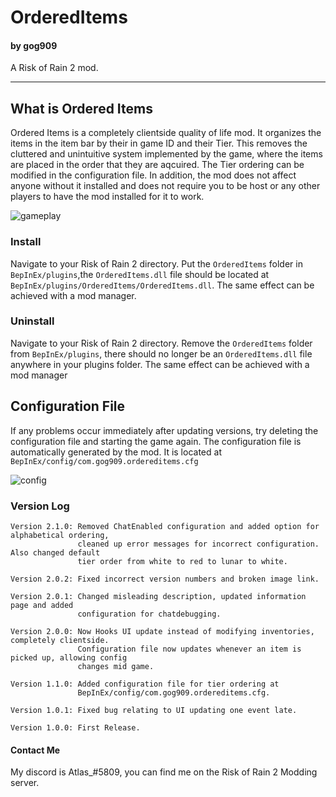 # OrderedItems
#### by gog909

A Risk of Rain 2 mod.
___

## What is Ordered Items
Ordered Items is a completely clientside quality of life mod. It organizes the items in the item bar by their in game ID and their Tier. This removes the cluttered and unintuitive system implemented by the game, where the items are placed in the order that they are aqcuired. The Tier ordering can be modified in the configuration file. In addition, the mod does not affect anyone without it installed and does not require you to be host or any other players to have the mod installed for it to work.

![gameplay](https://raw.githubusercontent.com/gog909/Ordered-Items/master/images/gameplay.PNG)

### Install
Navigate to your Risk of Rain 2 directory. Put the `OrderedItems` folder in `BepInEx/plugins`,the `OrderedItems.dll` file should be located at `BepInEx/plugins/OrderedItems/OrderedItems.dll`. The same effect can be achieved with a mod manager.


### Uninstall
Navigate to your Risk of Rain 2 directory. Remove the `OrderedItems` folder from `BepInEx/plugins`, there should no longer be an `OrderedItems.dll` file anywhere in your plugins folder. The same effect can be achieved with a mod manager


## Configuration File
If any problems occur immediately after updating versions, try deleting the configuration file and starting the game again. The configuration file is automatically generated by the mod.
It is located at `BepInEx/config/com.gog909.ordereditems.cfg`

![config](https://raw.githubusercontent.com/gog909/Ordered-Items/master/images/configuration.PNG)


### Version Log

```
Version 2.1.0: Removed ChatEnabled configuration and added option for alphabetical ordering,
               cleaned up error messages for incorrect configuration. Also changed default
               tier order from white to red to lunar to white.

Version 2.0.2: Fixed incorrect version numbers and broken image link.

Version 2.0.1: Changed misleading description, updated information page and added 
               configuration for chatdebugging.

Version 2.0.0: Now Hooks UI update instead of modifying inventories, completely clientside.
               Configuration file now updates whenever an item is picked up, allowing config
               changes mid game.

Version 1.1.0: Added configuration file for tier ordering at 
               BepInEx/config/com.gog909.ordereditems.cfg.

Version 1.0.1: Fixed bug relating to UI updating one event late.

Version 1.0.0: First Release.
```

#### Contact Me
My discord is Atlas_#5809, you can find me on the Risk of Rain 2 Modding server.
